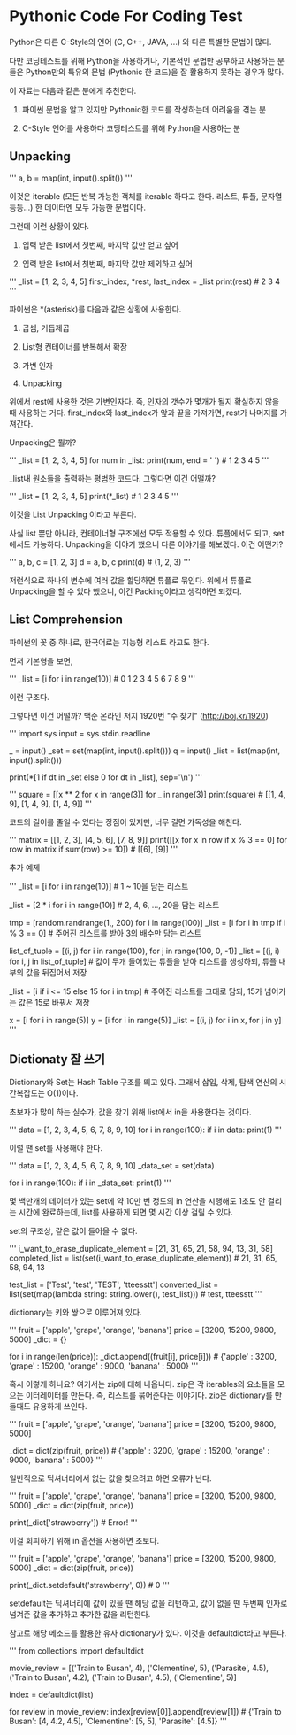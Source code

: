 # Pythonic Code For Coding Test

Python은 다른 C-Style의 언어 (C, C++, JAVA, ...) 와 다른 특별한 문법이 많다.

다만 코딩테스트를 위해 Python을 사용하거나, 기본적인 문법만 공부하고 사용하는 분들은 Python만의 특유의 문법 (Pythonic 한 코드)을 잘 활용하지 못하는 경우가 많다.

이 자료는 다음과 같은 분에게 추천한다.

1. 파이썬 문법을 알고 있지만 Pythonic한 코드를 작성하는데 어려움을 겪는 분

2. C-Style 언어를 사용하다 코딩테스트를 위해 Python을 사용하는 분

## Unpacking

'''
a, b = map(int, input().split())
'''

이것은 iterable (모든 반복 가능한 객체를 iterable 하다고 한다. 리스트, 튜플, 문자열 등등...) 한 데이터엔 모두 가능한 문법이다.

그런데 이런 상황이 있다.

1. 입력 받은 list에서 첫번째, 마지막 값만 얻고 싶어

2. 입력 받은 list에서 첫번째, 마지막 값만 제외하고 싶어

'''
_list = [1, 2, 3, 4, 5]
first_index, *rest, last_index = _list
print(rest) # 2 3 4
'''

파이썬은 *(asterisk)를 다음과 같은 상황에 사용한다.

1. 곱셈, 거듭제곱

2. List형 컨테이너를 반복해서 확장

3. 가변 인자

4. Unpacking

위에서 rest에 사용한 것은 가변인자다. 즉, 인자의 갯수가 몇개가 될지 확실하지 않을 때 사용하는 거다. first_index와 last_index가 앞과 끝을 가져가면, rest가 나머지를 가져간다.

Unpacking은 뭘까?

'''
_list = [1, 2, 3, 4, 5]
for num in _list:
    print(num, end = ' ') # 1 2 3 4 5
'''

_list내 원소들을 출력하는 평범한 코드다. 그렇다면 이건 어떨까?

'''
_list = [1, 2, 3, 4, 5]
print(*_list) # 1 2 3 4 5
'''

이것을 List Unpacking 이라고 부른다.

사실 list 뿐만 아니라, 컨테이너형 구조에선 모두 적용할 수 있다. 튜플에서도 되고, set에서도 가능하다. Unpacking을 이야기 했으니 다른 이야기를 해보겠다. 이건 어떤가?

'''
a, b, c = [1, 2, 3]
d = a, b, c
print(d) # (1, 2, 3)
'''

저런식으로 하나의 변수에 여러 값을 할당하면 튜플로 묶인다. 위에서 튜플로 Unpacking을 할 수 있다 했으니, 이건 Packing이라고 생각하면 되겠다.

## List Comprehension

파이썬의 꽃 중 하나로, 한국어로는 지능형 리스트 라고도 한다.

먼저 기본형을 보면,

'''
_list = [i for i in range(10)] # 0 1 2 3 4 5 6 7 8 9
'''

이런 구조다.

그렇다면 이건 어떨까? 백준 온라인 저지 1920번 "수 찾기" (http://boj.kr/1920)

'''
import sys
input = sys.stdin.readline

_ = input()
_set = set(map(int, input().split()))
q = input()
_list = list(map(int, input().split()))

print(*[1 if dt in _set else 0 for dt in _list], sep='\n')
'''

'''
square = [[x ** 2 for x in range(3)] for _ in range(3)]
print(square) # [[1, 4, 9], [1, 4, 9], [1, 4, 9]]
'''

코드의 길이를 줄일 수 있다는 장점이 있지만, 너무 길면 가독성을 해친다.

'''
matrix = [[1, 2, 3], [4, 5, 6], [7, 8, 9]]
print([[x for x in row if x % 3 == 0] for row in matrix if sum(row) >= 10]) # [[6], [9]]
'''

추가 예제

'''
_list = [i for i in range(10)] # 1 ~ 10을 담는 리스트

_list = [2 * i for i in range(10)] # 2, 4, 6, ..., 20을 담는 리스트

tmp = [random.randrange(1,, 200) for i in range(100)]
_list = [i for i in tmp if i % 3 == 0] # 주어진 리스트를 받아 3의 배수만 담는 리스트

list_of_tuple = [(i, j) for i in range(100), for j in range(100, 0, -1)]
_list = [(j, i) for i, j in list_of_tuple] # 값이 두개 들어있는 튜플을 받아 리스트를 생성하되, 튜플 내부의 값을 뒤집어서 저장

_list = [i if i <= 15 else 15 for i in tmp] # 주어진 리스트를 그대로 담되, 15가 넘어가는 값은 15로 바꿔서 저장

x = [i for i in range(5)]
y = [i for i in range(5)]
_list = [(i, j) for i in x, for j in y]
'''

## Dictionaty 잘 쓰기

Dictionary와 Set는 Hash Table 구조를 띄고 있다. 그래서 삽입, 삭제, 탐색 연산의 시간복잡도는 O(1)이다.

초보자가 많이 하는 실수가, 값을 찾기 위해 list에서 in을 사용한다는 것이다. 

'''
data = [1, 2, 3, 4, 5, 6, 7, 8, 9, 10]
for i in range(100):
    if i in data:
        print(1)
'''

이럴 땐 set를 사용해야 한다.

'''
data = [1, 2, 3, 4, 5, 6, 7, 8, 9, 10]
_data_set = set(data)

for i in range(100):
    if i in _data_set:
        print(1)
'''

몇 백만개의 데이터가 있는 set에 약 10만 번 정도의 in 연산을 시행해도 1초도 안 걸리는 시간에 완료하는데, list를 사용하게 되면 몇 시간 이상 걸릴 수 있다.

set의 구조상, 같은 값이 들어올 수 없다.

'''
i_want_to_erase_duplicate_element = [21, 31, 65, 21, 58, 94, 13, 31, 58]
completed_list = list(set(i_want_to_erase_duplicate_element)) # 21, 31, 65, 58, 94, 13

test_list = ['Test', 'test', 'TEST', 'tteesstt']
converted_list = list(set(map(lambda string: string.lower(), test_list))) # test, tteesstt
'''

dictionary는 키와 쌍으로 이루어져 있다.

'''
fruit = ['apple', 'grape', 'orange', 'banana']
price = [3200, 15200, 9800, 5000]
_dict = {}

for i in range(len(price)):
    _dict.append((fruit[i], price[i])) # {'apple' : 3200, 'grape' : 15200, 'orange' : 9000, 'banana' : 5000}
'''

혹시 이렇게 하나요? 여기서는 zip에 대해 나옵니다. zip은 각 iterables의 요소들을 모으는 이터레이터를 만든다. 즉, 리스트를 묶어준다는 이야기다. zip은 dictionary를 만들때도 유용하게 쓰인다.

'''
fruit = ['apple', 'grape', 'orange', 'banana']
price = [3200, 15200, 9800, 5000]

_dict = dict(zip(fruit, price)) # {'apple' : 3200, 'grape' : 15200, 'orange' : 9000, 'banana' : 5000}
'''

일반적으로 딕셔너리에서 없는 값을 찾으려고 하면 오류가 난다.

'''
fruit = ['apple', 'grape', 'orange', 'banana']
price = [3200, 15200, 9800, 5000]
_dict = dict(zip(fruit, price)) 

print(_dict['strawberry']) # Error!
'''

이걸 회피하기 위해 in 옵션을 사용하면 초보다.

'''
fruit = ['apple', 'grape', 'orange', 'banana']
price = [3200, 15200, 9800, 5000]
_dict = dict(zip(fruit, price)) 

print(_dict.setdefault('strawberry', 0)) # 0
'''

setdefault는 딕셔너리에 값이 있을 땐 해당 값을 리턴하고, 값이 없을 땐 두번째 인자로 넘겨준 값을 추가하고 추가한 값을 리턴한다.

참고로 해당 메소드를 활용한 유사 dictionary가 있다. 이것을 defaultdict라고 부른다.

'''
from collections import defaultdict

movie_review = [('Train to Busan', 4), ('Clementine', 5), ('Parasite', 4.5), ('Train to Busan', 4.2), ('Train to Busan', 4.5), ('Clementine', 5)]

index = defaultdict(list)

for review in movie_review:
    index[review[0]].append(review[1]) # {'Train to Busan': [4, 4.2, 4.5], 'Clementine': [5, 5], 'Parasite': [4.5]}
'''